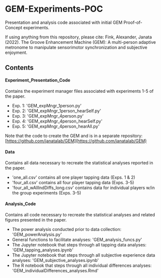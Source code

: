# GEM-Experiments-POC
Presentation and analysis code associated with initial GEM Proof-of-Concept experiments.

If using anything from this repository, please cite:
Fink, Alexander, Janata (2022). The Groove Enhancement Machine (GEM): A multi-person adaptive metronome to manipulate sensorimotor synchronization and subjective enjoyment.

## Contents

#### Experiment_Presentation_Code
Contains the experiment manager files associated with experiments 1-5 of the paper.
- Exp. 1: 'GEM_expMngr_1person.py'
- Exp. 2: 'GEM_expMngr_1person_hearSelf.py'
- Exp. 3: 'GEM_expMngr_4person.py'
- Exp. 4: 'GEM_expMngr_4person_hearSelf.py'
- Exp. 5: 'GEM_expMngr_4person_hearAll.py'

Note that the code to create the GEM and is in a separate repository: [https://github.com/janatalab/GEM](https://github.com/janatalab/GEM)


#### Data
Contains all data necessary to recreate the statistical analyses reported in the paper.
- 'one_all.csv' contains all one player tapping data (Exps. 1 & 2)
- 'four_all.csv' contains all four player tapping data (Exps. 3-5)
- 'four_all_wAllIndDiffs_long.csv' contains data for individual players w/in the group experiments (Exps. 3-5)


#### Analysis_Code
Contains all code necessary to recreate the statistical analyses and related figures presented in the paper.
- The power analysis conducted prior to data collection: 'GEM_powerAnalysis.py'
- General functions to facilitate analyses: 'GEM_analysis_funcs.py'
- The Jupyter notebook that steps through all tapping data analyses: 'GEM_tapping_analyses.ipynb'
- The Jupyter notebook that steps through all subjective experience data analyses: 'GEM_subjective_analyses.ipynb'
- The R notebook that steps through all individual differences analyses: 'GEM_individualDifferences_analyses.Rmd'
